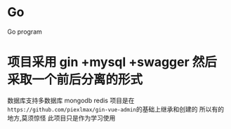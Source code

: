 # Go
Go program
# 项目采用 gin +mysql +swagger 然后采取一个前后分离的形式
数据库支持多数据库 mongodb redis 
项目是在 ```https://github.com/piexlmax/gin-vue-admin```的基础上继承和创建的
所以有的地方,莫须惊怪  此项目只是作为学习使用
